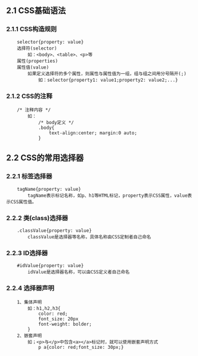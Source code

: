 ## 2.1 CSS基础语法
### 2.1.1 CSS构造规则
		selector{property: value}
		选择符(selector)
			如：<body>、<table>、<p>等
		属性(properties)
		属性值(value)
			如果定义选择符的多个属性，则属性与属性值为一组，组与组之间用分号隔开(;)
				如：selector{property1: value1;property2: value2;...}
### 2.1.2 CSS的注释
		/* 注释内容 */
			如：
				/* body定义 */
				.body{
					text-align:center; margin:0 auto;
				}
## 2.2 CSS的常用选择器
### 2.2.1 标签选择器
		tagName{property: value}
			tagName表示标记名称，如p、h1等HTML标记，property表示CSS属性，value表示CSS属性值。
### 2.2.2 类(class)选择器
		.classValue{property: value}
			classValue是选择器等名称，具体名称由CSS定制者自己命名
### 2.2.3 ID选择器
		#idValue{property: value}
			idValue是选择器名称，可以由CSS定义者自己命名
### 2.2.4 选择器声明
		1、集体声明
			如：h1,h2,h3{
				color: red;
				font_size: 20px
				font-weight: bolder;
			}
		2、嵌套声明
			如；<p>与</p>中包含<a></a>标记时，就可以使用嵌套声明方式
				p a{color: red;font_size: 30px;}
				